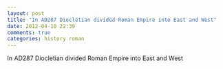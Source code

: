 ```yaml
---
layout: post
title: "In AD287 Diocletian divided Roman Empire into East and West"
date: 2012-04-10 22:39
comments: true
categories: history roman
---
```


In AD287 Diocletian divided Roman Empire into East and West

